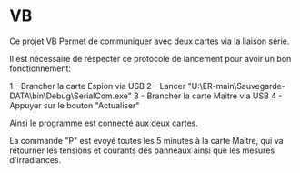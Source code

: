 # VB
Ce projet VB Permet de communiquer avec deux cartes via la liaison série.

Il est nécessaire de réspecter ce protocole de lancement pour avoir un bon fonctionnement:

1 - Brancher la carte Espion via USB
2 - Lancer "U:\ER-main\Sauvegarde-DATA\bin\Debug\SerialCom.exe"
3 - Brancher la carte Maitre via USB
4 - Appuyer sur le bouton "Actualiser"

Ainsi le programme est connecté aux deux cartes.

La commande "P" est evoyé toutes les 5 minutes à la carte Maitre, qui va retourner les tensions et courants des panneaux ainsi que les mesures d'irradiances.